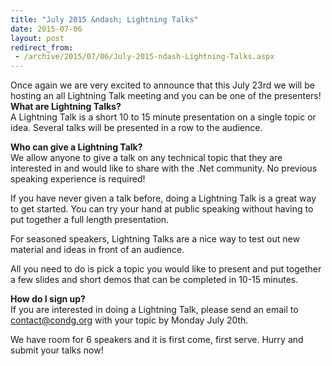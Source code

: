 ```yaml
---
title: "July 2015 &ndash; Lightning Talks"
date: 2015-07-06
layout: post
redirect_from:
 - /archive/2015/07/06/July-2015-ndash-Lightning-Talks.aspx
---
```



Once again we are very excited to announce that this July 23rd we will be hosting an all Lightning Talk meeting and you can be one of the presenters!     
**What are Lightning Talks?**  
A Lightning Talk is a short 10 to 15 minute presentation on a single topic or idea. Several talks will be presented in a row to the audience.

**Who can give a Lightning Talk?**  
We allow anyone to give a talk on any technical topic that they are interested in and would like to share with the .Net community. No previous speaking experience is required!

If you have never given a talk before, doing a Lightning Talk is a great way to get started. You can try your hand at public speaking without having to put together a full length presentation.

For seasoned speakers, Lightning Talks are a nice way to test out new material and ideas in front of an audience.

All you need to do is pick a topic you would like to present and put together a few slides and short demos that can be completed in 10-15 minutes.

**How do I sign up?**  
If you are interested in doing a Lightning Talk, please send an email to [contact@condg.org](mailto:contact@condg.org) with your topic by Monday July 20th.

We have room for 6 speakers and it is first come, first serve. Hurry and submit your talks now!

